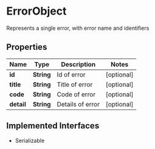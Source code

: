 

# ErrorObject

Represents a single error, with error name and identifiers

## Properties

Name | Type | Description | Notes
------------ | ------------- | ------------- | -------------
**id** | **String** | Id of error |  [optional]
**title** | **String** | Title of error |  [optional]
**code** | **String** | Code of error |  [optional]
**detail** | **String** | Details of error |  [optional]


## Implemented Interfaces

* Serializable



